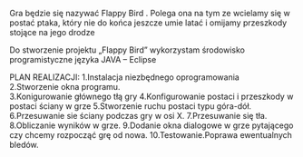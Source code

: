 Gra będzie się nazywać Flappy Bird . Polega ona  na  tym ze wcielamy się w postać ptaka, który nie do końca jeszcze umie latać i omijamy przeszkody stojące na jego  drodze

Do stworzenie projektu „Flappy Bird” wykorzystam środowisko programistyczne języka JAVA – Eclipse

PLAN REALIZACJI:
1.Instalacja niezbędnego oprogramowania                                                                                         
2.Stworzenie okna programu.                                                                                                     
3.Konigurowanie głównego tłą gry
4.Konfigurowanie postaci i przeszkody w postaci ściany w grze
5.Stworzenie ruchu postaci typu góra-dół.
6.Przesuwanie sie ściany podczas gry w osi X.
7.Przesuwanie się tła.
8.Obliczanie wyników w grze.
9.Dodanie okna dialogowe w grze pytającego czy chcemy rozpocząć grę od nowa.
10.Testowanie.Poprawa ewentualnych bledów.




